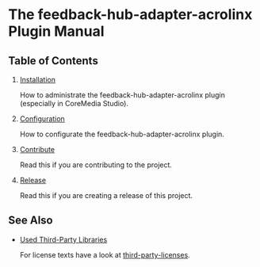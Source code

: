 # The feedback-hub-adapter-acrolinx Plugin Manual

## Table of Contents

1. [Installation](installation.md)

   How to administrate the feedback-hub-adapter-acrolinx plugin (especially in CoreMedia Studio).

1. [Configuration](configuration.md)

   How to configurate the feedback-hub-adapter-acrolinx plugin.

1. [Contribute](contribute.md)

   Read this if you are contributing to the project.

1. [Release](release.md)

   Read this if you are creating a release of this project.

## See Also

* [Used Third-Party Libraries](THIRD-PARTY.txt)

    <!-- GitHub Pages is not able to list directory contents. Jump back to GitHub directly.  -->
  For license texts have a look at [third-party-licenses](https://github.com/CoreMedia/feedback-hub-adapter-acrolinx/tree/cmcc-10-2007/docs/third-party-licenses).
